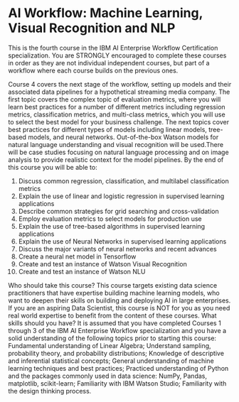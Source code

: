 # AI Workflow: Machine Learning, Visual Recognition and NLP

This is the fourth course in the IBM AI Enterprise Workflow Certification specialization. You are STRONGLY encouraged to complete these courses in order as they are not individual independent courses, but part of a workflow where each course builds on the previous ones. 

Course 4 covers the next stage of the workflow, setting up models and their associated data pipelines for a hypothetical streaming media company. The first topic covers
the complex topic of evaluation metrics, where you will learn best practices for a number of different metrics including regression metrics, classification metrics, 
and multi-class metrics, which you will use to select the best model for your business challenge.  The next topics cover best practices for different types of models including linear models, tree-based models, and neural networks.  Out-of-the-box Watson models for natural language understanding and visual recognition will be used.There will be case studies focusing on natural language processing and on image analysis to provide realistic context for the model pipelines. By the end of this course you will be able to: 

1. Discuss common regression, classification, and multilabel classification metrics 
2. Explain the use of linear and logistic regression in supervised learning applications 
3. Describe common strategies for grid searching and cross-validation 
4. Employ evaluation metrics to select models for production use 
5. Explain the use of tree-based algorithms in supervised learning applications 
6. Explain the use of Neural Networks in supervised learning applications 
7. Discuss the major variants of neural networks and recent advances 
8. Create a neural net model in Tensorflow 
9. Create and test an instance of Watson Visual Recognition 
10. Create and test an instance of Watson NLU 

Who should take this course? This course targets existing data science practitioners that have expertise building machine learning models, who want to deepen their skills on building and deploying AI in large enterprises. If you are an aspiring Data Scientist, this course is NOT for you as you need real world expertise to benefit from the content of these courses.   What skills should you have? It is assumed that you have completed Courses 1 through 3 of the IBM AI Enterprise Workflow specialization and you have a solid understanding of the following topics prior to starting this course: Fundamental understanding of Linear Algebra; Understand sampling, probability theory, and probability distributions; Knowledge of descriptive and inferential statistical concepts; General understanding of machine learning techniques and best practices; Practiced understanding of Python and the packages commonly used in data science: NumPy, Pandas, matplotlib, scikit-learn; Familiarity with IBM Watson Studio; Familiarity with the design thinking process.
